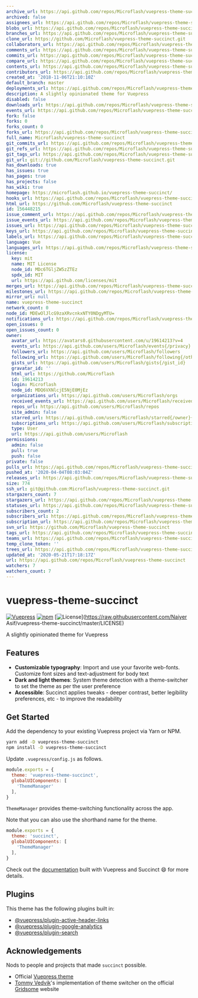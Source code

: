 ```yaml
---
archive_url: https://api.github.com/repos/Microflash/vuepress-theme-succinct/{archive_format}{/ref}
archived: false
assignees_url: https://api.github.com/repos/Microflash/vuepress-theme-succinct/assignees{/user}
blobs_url: https://api.github.com/repos/Microflash/vuepress-theme-succinct/git/blobs{/sha}
branches_url: https://api.github.com/repos/Microflash/vuepress-theme-succinct/branches{/branch}
clone_url: https://github.com/Microflash/vuepress-theme-succinct.git
collaborators_url: https://api.github.com/repos/Microflash/vuepress-theme-succinct/collaborators{/collaborator}
comments_url: https://api.github.com/repos/Microflash/vuepress-theme-succinct/comments{/number}
commits_url: https://api.github.com/repos/Microflash/vuepress-theme-succinct/commits{/sha}
compare_url: https://api.github.com/repos/Microflash/vuepress-theme-succinct/compare/{base}...{head}
contents_url: https://api.github.com/repos/Microflash/vuepress-theme-succinct/contents/{+path}
contributors_url: https://api.github.com/repos/Microflash/vuepress-theme-succinct/contributors
created_at: '2018-11-06T21:10:10Z'
default_branch: master
deployments_url: https://api.github.com/repos/Microflash/vuepress-theme-succinct/deployments
description: A slightly opinionated theme for Vuepress
disabled: false
downloads_url: https://api.github.com/repos/Microflash/vuepress-theme-succinct/downloads
events_url: https://api.github.com/repos/Microflash/vuepress-theme-succinct/events
fork: false
forks: 0
forks_count: 0
forks_url: https://api.github.com/repos/Microflash/vuepress-theme-succinct/forks
full_name: Microflash/vuepress-theme-succinct
git_commits_url: https://api.github.com/repos/Microflash/vuepress-theme-succinct/git/commits{/sha}
git_refs_url: https://api.github.com/repos/Microflash/vuepress-theme-succinct/git/refs{/sha}
git_tags_url: https://api.github.com/repos/Microflash/vuepress-theme-succinct/git/tags{/sha}
git_url: git://github.com/Microflash/vuepress-theme-succinct.git
has_downloads: true
has_issues: true
has_pages: true
has_projects: false
has_wiki: true
homepage: https://microflash.github.io/vuepress-theme-succinct/
hooks_url: https://api.github.com/repos/Microflash/vuepress-theme-succinct/hooks
html_url: https://github.com/Microflash/vuepress-theme-succinct
id: 156448215
issue_comment_url: https://api.github.com/repos/Microflash/vuepress-theme-succinct/issues/comments{/number}
issue_events_url: https://api.github.com/repos/Microflash/vuepress-theme-succinct/issues/events{/number}
issues_url: https://api.github.com/repos/Microflash/vuepress-theme-succinct/issues{/number}
keys_url: https://api.github.com/repos/Microflash/vuepress-theme-succinct/keys{/key_id}
labels_url: https://api.github.com/repos/Microflash/vuepress-theme-succinct/labels{/name}
language: Vue
languages_url: https://api.github.com/repos/Microflash/vuepress-theme-succinct/languages
license:
  key: mit
  name: MIT License
  node_id: MDc6TGljZW5zZTEz
  spdx_id: MIT
  url: https://api.github.com/licenses/mit
merges_url: https://api.github.com/repos/Microflash/vuepress-theme-succinct/merges
milestones_url: https://api.github.com/repos/Microflash/vuepress-theme-succinct/milestones{/number}
mirror_url: null
name: vuepress-theme-succinct
network_count: 0
node_id: MDEwOlJlcG9zaXRvcnkxNTY0NDgyMTU=
notifications_url: https://api.github.com/repos/Microflash/vuepress-theme-succinct/notifications{?since,all,participating}
open_issues: 0
open_issues_count: 0
owner:
  avatar_url: https://avatars0.githubusercontent.com/u/19614213?v=4
  events_url: https://api.github.com/users/Microflash/events{/privacy}
  followers_url: https://api.github.com/users/Microflash/followers
  following_url: https://api.github.com/users/Microflash/following{/other_user}
  gists_url: https://api.github.com/users/Microflash/gists{/gist_id}
  gravatar_id: ''
  html_url: https://github.com/Microflash
  id: 19614213
  login: Microflash
  node_id: MDQ6VXNlcjE5NjE0MjEz
  organizations_url: https://api.github.com/users/Microflash/orgs
  received_events_url: https://api.github.com/users/Microflash/received_events
  repos_url: https://api.github.com/users/Microflash/repos
  site_admin: false
  starred_url: https://api.github.com/users/Microflash/starred{/owner}{/repo}
  subscriptions_url: https://api.github.com/users/Microflash/subscriptions
  type: User
  url: https://api.github.com/users/Microflash
permissions:
  admin: false
  pull: true
  push: false
private: false
pulls_url: https://api.github.com/repos/Microflash/vuepress-theme-succinct/pulls{/number}
pushed_at: '2020-04-04T08:03:04Z'
releases_url: https://api.github.com/repos/Microflash/vuepress-theme-succinct/releases{/id}
size: 774
ssh_url: git@github.com:Microflash/vuepress-theme-succinct.git
stargazers_count: 7
stargazers_url: https://api.github.com/repos/Microflash/vuepress-theme-succinct/stargazers
statuses_url: https://api.github.com/repos/Microflash/vuepress-theme-succinct/statuses/{sha}
subscribers_count: 2
subscribers_url: https://api.github.com/repos/Microflash/vuepress-theme-succinct/subscribers
subscription_url: https://api.github.com/repos/Microflash/vuepress-theme-succinct/subscription
svn_url: https://github.com/Microflash/vuepress-theme-succinct
tags_url: https://api.github.com/repos/Microflash/vuepress-theme-succinct/tags
teams_url: https://api.github.com/repos/Microflash/vuepress-theme-succinct/teams
temp_clone_token: ''
trees_url: https://api.github.com/repos/Microflash/vuepress-theme-succinct/git/trees{/sha}
updated_at: '2020-05-21T17:18:17Z'
url: https://api.github.com/repos/Microflash/vuepress-theme-succinct
watchers: 7
watchers_count: 7
---
```


# vuepress-theme-succinct

[![Vuepress](https://img.shields.io/github/package-json/dependency-version/Microflash/vuepress-theme-succinct/@vuepress/plugin-search?label=vuepress)](https://github.com/vuejs/vuepress)
[![npm](https://img.shields.io/npm/v/vuepress-theme-succinct)](https://www.npmjs.com/package/vuepress-theme-succinct)
[![License](https://img.shields.io/badge/license-MIT-green.svg)](https://raw.githubusercontent.com/Naiyer Asif/vuepress-theme-succinct/master/LICENSE)

A slightly opinionated theme for Vuepress

## Features

- **Customizable typography**: Import and use your favorite web-fonts. Customize font sizes and text-adjustment for body text
- **Dark and light themes**: System theme detection with a theme-switcher to set the theme as per the user preference
- **Accessible**: Succinct applies tweaks - deeper contrast, better legibility preferences, etc - to improve the readability

## Get Started

Add the dependency to your existing Vuepress project via Yarn or NPM.

```sh
yarn add -D vuepress-theme-succinct
npm install -D vuepress-theme-succinct
```

Update `.vuepress/config.js` as follows.

```js
module.exports = {
  theme: 'vuepress-theme-succinct',
  globalUIComponents: [
    'ThemeManager'
  ],
}
```

`ThemeManager` provides theme-switching functionality across the app.

Note that you can also use the shorthand name for the theme.

```js
module.exports = {
  theme: 'succinct',
  globalUIComponents: [
    'ThemeManager'
  ],
}
```

Check out the [documentation](https://microflash.github.io/vuepress-theme-succinct/) built with Vuepress and Succinct :smile: for more details.

## Plugins

This theme has the following plugins built in:

- [@vuepress/plugin-active-header-links](https://github.com/vuejs/vuepress/tree/master/packages/@vuepress/plugin-active-header-links)
- [@vuepress/plugin-google-analytics](https://github.com/vuejs/vuepress/tree/master/packages/%40vuepress/plugin-google-analytics)
- [@vuepress/plugin-search](https://github.com/vuejs/vuepress/tree/master/packages/%40vuepress/plugin-search)

## Acknowledgements

Nods to people and projects that made `succinct` possible.

- Official [Vuepress theme](https://github.com/vuejs/vuepress/tree/master/packages/%40vuepress/theme-default)
- [Tommy Vedvik](https://github.com/tomtev)'s implementation of theme switcher on the official [Gridsome](https://gridsome.org/) website
